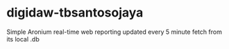 # digidaw-tbsantosojaya
Simple Aronium real-time web reporting updated every 5 minute fetch from its local .db
